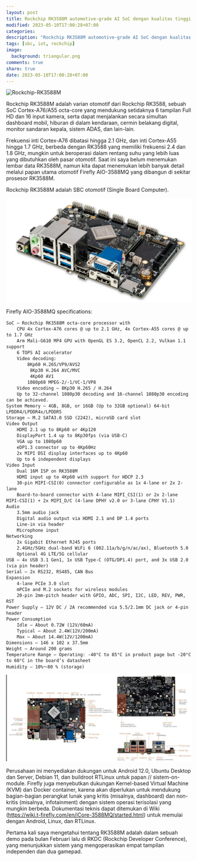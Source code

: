 ```yaml
---
layout: post
title: Rockchip RK3588M automotive-grade AI SoC dengan kualitas tinggi yang mendukung hingga 16 input kamera
modified: 2023-05-10T17:00:28+07:00
categories:
description: "Rockchip RK3588M automotive-grade AI SoC dengan kualitas tinggi yang mendukung hingga 16 input kamera"
tags: [sbc, iot, rockchip]
image:
  background: triangular.png
comments: true
share: true
date: 2023-05-10T17:00:28+07:00
---
```


![Rockchip-RK3588M](/images/2023/Rockchip-RK3588M-2.png)

Rockchip RK3588M adalah varian otomotif dari Rockchip RK3588, sebuah SoC Cortex-A76/A55 octa-core yang mendukung setidaknya 6 tampilan Full HD dan 16 input kamera, serta dapat menjalankan secara simultan dashboard mobil, hiburan di dalam kendaraan, cermin belakang digital, monitor sandaran kepala, sistem ADAS, dan lain-lain.

Frekuensi inti Cortex-A76 dibatasi hingga 2.1 GHz, dan inti Cortex-A55 hingga 1.7 GHz, berbeda dengan RK3588 yang memiliki frekuensi 2.4 dan 1.8 GHz, mungkin untuk beroperasi dalam rentang suhu yang lebih luas yang dibutuhkan oleh pasar otomotif. Saat ini saya belum menemukan lembar data RK3588M, namun kita dapat menemukan lebih banyak detail melalui papan utama otomotif Firefly AIO-3588MQ yang dibangun di sekitar prosesor RK3588M.

Rockchip RK3588M adalah SBC otomotif (Single Board Computer).

![Rockchip-RK3588M](/images/2023/Rockchip-RK3588M-sbc.png)


Firefly AIO-3588MQ specifications:

    SoC – Rockchip RK3588M octa-core processor with
        CPU 4x Cortex-A76 cores @ up to 2.1 GHz, 4x Cortex-A55 cores @ up to 1.7 GHz
        Arm Mali-G610 MP4 GPU with OpenGL ES 3.2, OpenCL 2.2, Vulkan 1.1 support
        6 TOPS AI accelerator
        Video decoding:
            8Kp60 H.265/VP9/AVS2
             8Kp30 H.264 AVC/MVC
             4Kp60 AV1
            1080p60 MPEG-2/-1/VC-1/VP8
        Video encoding – 8Kp30 H.265 / H.264
        Up to 32-channel 1080p30 decoding and 16-channel 1080p30 encoding can be achieved.
    System Memory – 4GB, 8GB, or 16GB (Up to 32GB optional) 64-bit LPDDR4/LPDDR4x/LPDDR5
    Storage – M.2 SATA3.0 SSD (2242), microSD card slot
    Video Output
        HDMI 2.1 up to 8Kp60 or 4Kp120
        DisplayPort 1.4 up to 8Kp30fps (via USB-C)
        VGA up to 1080p60
        eDP1.3 connector up to 4Kp60Hz
        2x MIPI DSI display interfaces up to 4Kp60
        Up to 6 independent displays
    Video Input
        Dual 16M ISP on RK3588M
        HDMI input up to 4Kp60 with support for HDCP 2.3
        30-pin MIPI-CSI(0) connector configurable as 1x 4-lane or 2x 2-lane
        Board-to-board connector with 4-lane MIPI_CSI(1) or 2x 2-lane MIPI-CSI(1) + 2x MIPI_D/C (4-lane DPHY v2.0 or 3-lane CPHY V1.1)
    Audio
        3.5mm audio jack
        Digital audio output via HDMI 2.1 and DP 1.4 ports
        Line-in via header
        Microphone input
    Networking
        2x Gigabit Ethernet RJ45 ports
        2.4GHz/5GHz dual-band WiFi 6 (802.11a/b/g/n/ac/ax), Bluetooth 5.0
        Optional 4G LTE/5G cellular
    USB – 4x USB 3.1 Gen1, 1x USB Type-C (OTG/DP1.4) port, and 3x USB 2.0 (via pin header)
    Serial – 2x RS232, RS485, CAN Bus
    Expansion
        4-lane PCIe 3.0 slot
        mPCIe and M.2 sockets for wireless modules
        20-pin 2mm-pitch header with GPIO, ADC, SPI, I2C, LED, REV, PWR, RST
    Power Supply – 12V DC / 2A recommended via 5.5/2.1mm DC jack or 4-pin header
    Power Consumption
        Idle – About 0.72W (12V/60mA)
        Typical – About 2.4W(12V/200mA)
        Max – About 14.4W(12V/1200mA)
    Dimensions – 146 x 102 x 37.5mm
    Weight – Around 200 grams
    Temperature Range – Operating: -40°C to 85°C in product page but -20°C to 60°C in the board’s datasheet
    Humidity – 10%～80 % (storage)

![Rockchip-RK3588M](/images/2023/Rockchip-RK3588M-sbc-board.png)

Perusahaan ini menyediakan dukungan untuk Android 12.0, Ubuntu Desktop dan Server, Debian 11, dan buildroot RTLinux untuk papan // sistem-on-module. Firefly juga menyebutkan dukungan Kernel-based Virtual Machine (KVM) dan Docker container, karena akan diperlukan untuk mendukung bagian-bagian perangkat lunak yang kritis (misalnya, dashboard) dan non-kritis (misalnya, infotainment) dengan sistem operasi terisolasi yang mungkin berbeda. Dokumentasi teknis dapat ditemukan di Wiki (https://wiki.t-firefly.com/en/iCore-3588MQ/started.html) untuk memulai dengan Android, Linux, dan RTLinux.

Pertama kali saya mengetahui tentang RK3588M adalah dalam sebuah demo pada bulan Februari lalu di RKDC (Rockchip Developer Conference), yang menunjukkan sistem yang mengoperasikan empat tampilan independen dan dua gamepad.